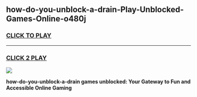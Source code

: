 
## how-do-you-unblock-a-drain-Play-Unblocked-Games-Online-o480j
<h3>
<a href="https://premium76.site?title=how-do-you-unblock-a-drain&ref=25A">CLICK TO PLAY</a></h3>
<hr>

<h3>
<a href="https://premium76.site?title=how-do-you-unblock-a-drain&ref=25A">CLICK 2 PLAY</a>
  
</h3>

<a href="https://premium76.site?title=how-do-you-unblock-a-drain&ref=25A"><img src="https://clearcache.store/games.png"></a>


**how-do-you-unblock-a-drain games unblocked: Your Gateway to Fun and Accessible Online Gaming**
